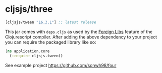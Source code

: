 # cljsjs/three

[](dependency)
```clojure
[cljsjs/tween "16.3.1"] ;; latest release
```
[](/dependency)

This jar comes with `deps.cljs` as used by the [Foreign Libs][flibs] feature
of the Clojurescript compiler. After adding the above dependency to your project
you can require the packaged library like so:

```clojure
(ns application.core
  (:require cljsjs.tween))
```

See example project https://github.com/sonwh98/four

[flibs]: https://github.com/clojure/clojurescript/wiki/Packaging-Foreign-Dependencies
